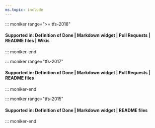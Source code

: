 ```yaml
---
ms.topic: include
---
```



::: moniker range=">= tfs-2018"

#### Supported in: Definition of Done | Markdown widget | Pull Requests | README files | Wikis  

::: moniker-end

::: moniker range="tfs-2017"

#### Supported in: Definition of Done | Markdown widget | Pull Requests | README files

::: moniker-end

::: moniker range="tfs-2015"

#### Supported in: Definition of Done | Markdown widget | README files

::: moniker-end

